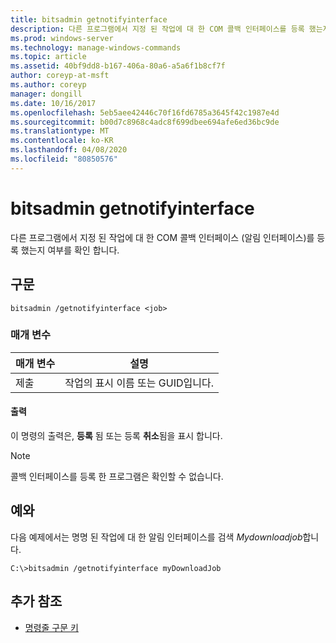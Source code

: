 ```yaml
---
title: bitsadmin getnotifyinterface
description: 다른 프로그램에서 지정 된 작업에 대 한 COM 콜백 인터페이스를 등록 했는지 여부를 확인 하는 **bitsadmin getnotifyinterface**에 대 한 Windows 명령 항목입니다.
ms.prod: windows-server
ms.technology: manage-windows-commands
ms.topic: article
ms.assetid: 40bf9dd8-b167-406a-80a6-a5a6f1b8cf7f
author: coreyp-at-msft
ms.author: coreyp
manager: dongill
ms.date: 10/16/2017
ms.openlocfilehash: 5eb5aee42446c70f16fd6785a3645f42c1987e4d
ms.sourcegitcommit: b00d7c8968c4adc8f699dbee694afe6ed36bc9de
ms.translationtype: MT
ms.contentlocale: ko-KR
ms.lasthandoff: 04/08/2020
ms.locfileid: "80850576"
---
```

# <a name="bitsadmin-getnotifyinterface"></a>bitsadmin getnotifyinterface

다른 프로그램에서 지정 된 작업에 대 한 COM 콜백 인터페이스 (알림 인터페이스)를 등록 했는지 여부를 확인 합니다.

## <a name="syntax"></a>구문

```
bitsadmin /getnotifyinterface <job>
```

### <a name="parameters"></a>매개 변수

| 매개 변수 | 설명 |
| -------------- | -------------- |
| 제출 | 작업의 표시 이름 또는 GUID입니다. |

#### <a name="output"></a>출력

이 명령의 출력은, **등록** 됨 또는 등록 **취소**됨을 표시 합니다.

> [!NOTE]
> 콜백 인터페이스를 등록 한 프로그램은 확인할 수 없습니다.

## <a name="examples"></a><a name=BKMK_examples></a>예와

다음 예제에서는 명명 된 작업에 대 한 알림 인터페이스를 검색 *Mydownloadjob*합니다.

```
C:\>bitsadmin /getnotifyinterface myDownloadJob
```

## <a name="additional-references"></a>추가 참조

- [명령줄 구문 키](command-line-syntax-key.md)